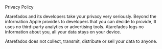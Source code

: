 Privacy Policy

Atarefados and its developers take your privacy very seriously. Beyond the information Apple provides to developers that you can decide to provide, It uses no third-party analytics or advertising tools. Atarefados logs no information about you, all your data stays on your device.

Atarefados does not collect, transmit, distribute or sell your data to anyone.
